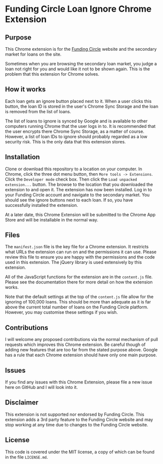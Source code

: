 # Funding Circle Loan Ignore Chrome Extension

## Purpose
This Chrome extension is for the [Funding Circle](https://www.fundingcircle.com)
website and the secondary market for loans on the site.

Sometimes when you are browsing the secondary loan market, you judge a loan not
right for you and would like it not to be shown again. This is the problem that
this extension for Chrome solves.

## How it works
Each loan gets an ignore button placed next to it. When a user clicks this
button, the loan ID is stored in the user's Chrome Sync Storage and the loan is
removed from the list of loans.

The list of loans to ignore is synced by Google and is available to other
computers running Chrome that the user logs in to. It is recommended that the
user encrypts there Chrome Sync Storage, as a matter of course. However, a list
of loan IDs to ignore should probably regarded as a low security risk. This is
the only data that this extension stores.

## Installation
Clone or download this repository to a location on your computer. In Chrome,
click the three dot menu button, then `More tools -> Extensions`. Click the
`Developer mode` check box. Then click the `Load unpacked extension...` button.
The browse to the location that you downloaded the extension to and open it. The
extension has now been installed. Log in to your Funding Circle account and
navigate to the secondary market. You should see the ignore buttons next to each
loan. If so, you have successfully installed the extension.

At a later date, this Chrome Extension will be submitted to the Chrome App Store
and will be installable in the normal way.

## Files
The `manifest.json` file is the key file for a Chrome extension. It restricts
what URLs the extension can run on and the permissions it can use. Please review
this file to ensure you are happy with the permissions and the code used in this
extension. The jQuery library is used extensively by this extension.

All of the JavaScript functions for the extension are in the `content.js` file.
Please see the documentation there for more detail on how the extension works.

Note that the default settings at the top of the `content.js` file allow for the
ignoring of 100,000 loans. This should be more than adequate as it is far above
the current total number of loans on the Funding Circle platform. However, you
may customise these settings if you wish.

## Contributions
I will welcome any proposed contributions via the normal mechanism of pull
requests which improves this Chrome extension. Be careful though of adding new
features that are too far from the stated purpose above. Google has a rule that
each Chrome extension should have only one main purpose.

## Issues
If you find any issues with this Chrome Extension, please file a new issue here
on GitHub and I will look into it.

## Disclaimer
This extension is not supported nor endorsed by Funding Circle. This extension
adds a 3rd party feature to the Funding Circle website and may stop working at
any time due to changes to the Funding Circle website.

## License
This code is covered under the MIT license, a copy of which can be found in the
file `LICENSE.md`.
